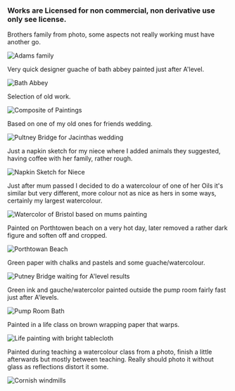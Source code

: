 ### Works are Licensed for non commercial, non derivative use only see license.

Brothers family from photo, some aspects not really working must have another go.

![Adams family](https://nanjizal.github.io/paintings/assets/adamsFamily.jpg)

Very quick designer guache of bath abbey painted just after A'level.

![Bath Abbey](https://nanjizal.github.io/paintings/assets/bathAbbey.jpg)

Selection of old work.

![Composite of Paintings](https://nanjizal.github.io/paintings/assets/composite.jpg)

Based on one of my old ones for friends wedding.

![Pultney Bridge for Jacinthas wedding](https://nanjizal.github.io/paintings/assets/jacinthasWeddingPultneyBridge.jpg)

Just a napkin sketch for my niece where I added animals they suggested, having coffee with her family, rather rough.

![Napkin Sketch for Niece](https://nanjizal.github.io/paintings/assets/napkinSketchforNiece.jpg)

Just after mum passed I decided to do a watercolour of one of her Oils it's similar but very different, more colour not as nice as hers in some ways, certainly my largest watercolour.

![Watercolor of Bristol based on mums painting](https://nanjizal.github.io/paintings/assets/paintingBristol.jpg)

Painted on Porthtowen beach on a very hot day, later removed a rather dark figure and soften off and cropped.

![Porthtowan Beach](https://nanjizal.github.io/paintings/assets/porthtowanBeach.jpg)

Green paper with chalks and pastels and some guache/watercolour.

![Putney Bridge waiting for A'level results](https://nanjizal.github.io/paintings/assets/pultneyBridgeAfterAlevels.jpg)

Green ink and gauche/watercolor painted outside the pump room fairly fast just after A'levels.

![Pump Room Bath](https://nanjizal.github.io/paintings/assets/pumpRoomBath.jpg)

Painted in a life class on brown wrapping paper that warps.

![Life painting with bright tablecloth](https://nanjizal.github.io/paintings/assets/tablecloth.jpg)

Painted during teaching a watercolour class from a photo, finish a little afterwards but mostly between teaching. Really should photo it without glass as reflections distort it some.

![Cornish windmills](https://nanjizal.github.io/paintings/assets/cornishWindmills.jpg)
